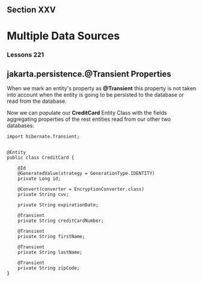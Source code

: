 ## Section XXV
# Multiple Data Sources
### Lessons 221
## jakarta.persistence.@Transient Properties


When we mark an entity's property as <b>@Transient</b> this property is not taken into account
when the entity is going to be persisted to the database or read from the database.

Now we can populate our <b>CreditCard</b> Entity Class with the fields aggregating properties
of the rest entities read from our other two databases:


    import hibernate.Transient;


    @Entity
    public class CreditCard {

        @Id
        @GeneratedValue(strategy = GenerationType.IDENTITY)
        private Long id;

        @Convert(converter = EncryptionConverter.class)
        private String cvv;

        private String expirationDate;

        @Transient
        private String creditCardNumber;

        @Transient
        private String firstName;

        @Transient
        private String lastName;

        @Transient
        private String zipCode;
    }